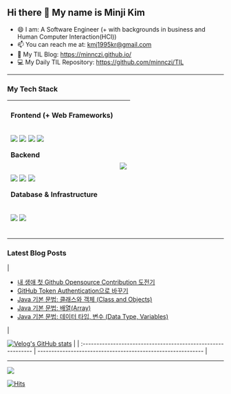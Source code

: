 ## Hi there 👋 My name is Minji Kim   

- 😄  I am: A Software Engineer (+ with backgrounds in business and Human Computer Interaction(HCI))
- 📫  You can reach me at: kmj1995kr@gmail.com
- 💬  My TIL Blog: https://minnczi.github.io/
- 💻  My Daily TIL Repository: https://github.com/minnczi/TIL

<hr>

### My Tech Stack

|<br />Frontend (+ Web Frameworks)<br/><p><br /><img src="https://img.shields.io/badge/javascript%20-%23F7DF1E.svg?&style=for-the-badge&logo=javascript&logoColor=black"/>  <img src="https://img.shields.io/badge/html5%20-%23E34F26.svg?&style=for-the-badge&logo=HTML5&logoColor=white"/>  <img src="https://img.shields.io/badge/css3%20-%231572B6.svg?&style=for-the-badge&logo=css3&logoColor=white"/>  <img src="https://img.shields.io/badge/vue.js%20-%2341B883.svg?&style=for-the-badge&logo=vue.js&logoColor=white"/></p>Backend <br /><p><br/><img src="https://img.shields.io/badge/python%20-%233776AB.svg?&style=for-the-badge&logo=python&logoColor=white"/>  <img src="https://img.shields.io/badge/java%20-%235382A1.svg?&style=for-the-badge&logo=java&logoColor=white"/>  <img src="https://img.shields.io/badge/Django-%23092E20.svg?&style=for-the-badge&logo=Django&logoColor=white"/></p>Database & Infrastructure<br /><p><br/> <img src="https://img.shields.io/badge/Amazon_AWS-%23232F3E.svg?&style=for-the-badge&logo=amazonaws&logoColor=white" />  <img src="https://img.shields.io/badge/SQL-%23232F3E.svg?&style=for-the-badge&logo=mysql&logoColor=white" /></p>| <img src = "https://github-readme-stats.vercel.app/api/top-langs/?username=minnczi&langs_count=4&theme=omni"> |
| :------------------------------------------------------------ | ------------------------------------------------------------ |


<hr>

### Latest Blog Posts
|<!-- BLOG-POST-LIST:START -->
- [내 생애 첫 Github Opensource Contribution 도전기](https://velog.io/@minnczi/%EB%82%B4-%EC%83%9D%EC%95%A0-%EC%B2%AB-Github-Opensource-Contribution-%EB%8F%84%EC%A0%84%EA%B8%B0)
- [GitHub Token Authentication으로 바꾸기](https://velog.io/@minnczi/GitHub-Token-Authentication%EC%9C%BC%EB%A1%9C-%EB%B0%94%EA%BE%B8%EA%B8%B0)
- [Java 기본 문법: 클래스와 객체 &lpar;Class and Objects&rpar;](https://velog.io/@minnczi/Java-%EA%B8%B0%EB%B3%B8-%EB%AC%B8%EB%B2%95-%ED%81%B4%EB%9E%98%EC%8A%A4%EC%99%80-%EA%B0%9D%EC%B2%B4-Class-and-Objects)
- [Java 기본 문법: 배열&lpar;Array&rpar;](https://velog.io/@minnczi/Java-%EA%B8%B0%EB%B3%B8%EB%AC%B8%EB%B2%95-%EB%B0%B0%EC%97%B4)
- [Java 기본 문법: 데이터 타입, 변수 &lpar;Data Type, Variables&rpar;](https://velog.io/@minnczi/Java-%EA%B8%B0%EB%B3%B8%EB%AC%B8%EB%B2%95-%EB%B3%80%EC%88%98-Variables)
<!-- BLOG-POST-LIST:END -->|
[![Velog's GitHub stats](https://velog-readme-stats.vercel.app/api?name=minnczi)](https://github.com/minnczi/minnczi) |
| :------------------------------------------------------------ | ------------------------------------------------------------ |


<hr>

<p>
<img src = "https://github-readme-stats.vercel.app/api?username=minnczi&count_private=true&show_icons=true&theme=omni">
</p>

[![Hits](https://hits.seeyoufarm.com/api/count/incr/badge.svg?url=https%3A%2F%2Fgithub.com%2Fzzerii%2Fhit-counter&count_bg=%2347A3FF&title_bg=%23D49CFF&icon=&icon_color=%23E7E7E7&title=hits&edge_flat=false)](https://hits.seeyoufarm.com)

<!--
**minnczi/minnczi** is a ✨ _special_ ✨ repository because its `README.md` (this file) appears on your GitHub profile.

Here are some ideas to get you started:

- 🔭 I’m currently working on ...
- 🌱 I’m currently learning ...
- 👯 I’m looking to collaborate on ...
- 🤔 I’m looking for help with ...
- 💬 Ask me about ...
- 📫 How to reach me: ...
- 😄 Pronouns: ...
- ⚡ Fun fact: ...
-->

